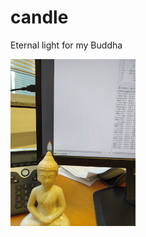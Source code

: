 # candle
Eternal light for my Buddha

<img src="https://github.com/tmsBodnar/candle/blob/main/IMG_20210113_115352.jpg" width="200">
